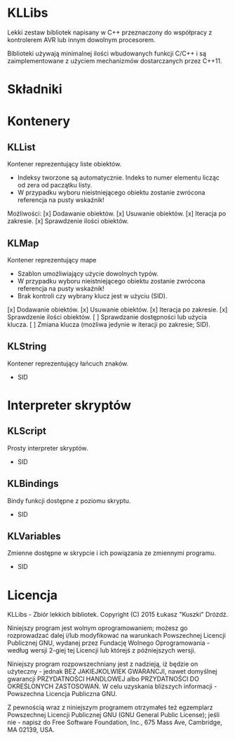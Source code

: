 # KLLibs
Lekki zestaw bibliotek napisany w C++ przeznaczony do współpracy z kontrolerem AVR lub innym dowolnym procesorem.

Biblioteki używają minimalnej ilości wbudowanych funkcji C/C++ i są zaimplementowane z użyciem mechanizmów dostarczanych przez C++11.

# Składniki

Kontenery
==============================

KLList
------------------------------
Kontener reprezentujący liste obiektów.

- Indeksy tworzone są automatycznie. Indeks to numer elementu licząc od zera od paczątku listy.
- W przypadku wyboru nieistniejącego obiektu zostanie zwrócona referencja na pusty wskaźnik!

Możliwości:
[x] Dodawanie obiektów.
[x] Usuwanie obiektów.
[x] Iteracja po zakresie.
[x] Sprawdzenie ilości obiektów.

KLMap
------------------------------
Kontener reprezentujący mape

- Szablon umożliwiający użycie dowolnych typów.
- W przypadku wyboru nieistniejącego obiektu zostanie zwrócona referencja na pusty wskaźnik!
- Brak kontroli czy wybrany klucz jest w użyciu (SID).

[x] Dodawanie obiektów.
[x] Usuwanie obiektów.
[x] Iteracja po zakresie.
[x] Sprawdzenie ilości obiektów.
[ ] Sprawdzanie dostępności lub użycia klucza.
[ ] Zmiana klucza (możliwa jedynie w iteracji po zakresie; SID).

KLString
------------------------------
Kontener reprezentujący łańcuch znaków.

- SID

Interpreter skryptów
==============================

KLScript
------------------------------
Prosty interpreter skryptów.

- SID

KLBindings
------------------------------
Bindy funkcji dostępne z poziomu skryptu.

- SID

KLVariables
------------------------------
Zmienne dostępne w skrypcie i ich powiązania ze zmiennymi programu.

- SID

# Licencja

KLLibs - Zbiór lekkich bibliotek. Copyright (C) 2015 Łukasz "Kuszki" Dróżdż.

Niniejszy program jest wolnym oprogramowaniem; możesz go rozprowadzać dalej i/lub modyfikować na warunkach Powszechnej Licencji Publicznej GNU, wydanej przez Fundację Wolnego Oprogramowania - według wersji 2-giej tej Licencji lub którejś z późniejszych wersji.

Niniejszy program rozpowszechniany jest z nadzieją, iż będzie on użyteczny - jednak BEZ JAKIEJKOLWIEK GWARANCJI, nawet domyślnej gwarancji PRZYDATNOŚCI HANDLOWEJ albo PRZYDATNOŚCI DO OKREŚLONYCH ZASTOSOWAŃ. W celu uzyskania bliższych informacji - Powszechna Licencja Publiczna GNU.

Z pewnością wraz z niniejszym programem otrzymałeś też egzemplarz Powszechnej Licencji Publicznej GNU (GNU General Public License); jeśli nie - napisz do Free Software Foundation, Inc., 675 Mass Ave, Cambridge, MA 02139, USA.
